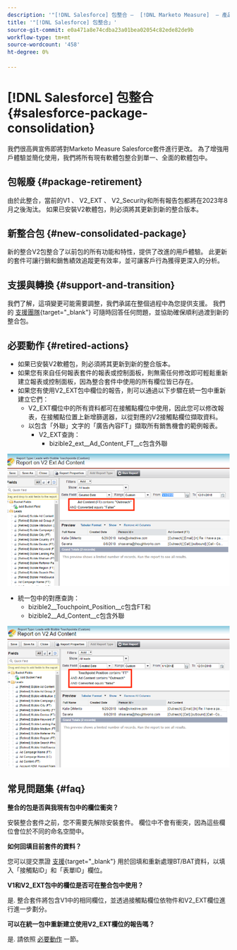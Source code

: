 ```yaml
---
description: '"[!DNL Salesforce] 包整合 —  [!DNL Marketo Measure]  — 產品檔案」'
title: '"[!DNL Salesforce] 包整合」'
source-git-commit: e0a471a8e74cdba23a01bea02054c82ede82de9b
workflow-type: tm+mt
source-wordcount: '458'
ht-degree: 0%

---
```


# [!DNL Salesforce] 包整合 {#salesforce-package-consolidation}

我們很高興宣佈即將對Marketo Measure Salesforce套件進行更改。 為了增強用戶體驗並簡化使用，我們將所有現有軟體包整合到單一、全面的軟體包中。

## 包報廢 {#package-retirement}

由於此整合，當前的V1 、 V2_EXT 、 V2_Security和所有報告包都將在2023年8月之後淘汰。 如果已安裝V2軟體包，則必須將其更新到新的整合版本。

## 新整合包 {#new-consolidated-package}

新的整合V2包整合了以前包的所有功能和特性，提供了改進的用戶體驗。 此更新的套件可讓行銷和銷售績效追蹤更有效率，並可讓客戶行為獲得更深入的分析。

## 支援與轉換 {#support-and-transition}

我們了解，這項變更可能需要調整，我們承諾在整個過程中為您提供支援。 我們的 [支援團隊](https://nation.marketo.com/t5/support/ct-p/Support){target="_blank"} 可隨時回答任何問題，並協助確保順利過渡到新的整合包。

## 必要動作 {#retired-actions}

* 如果已安裝V2軟體包，則必須將其更新到新的整合版本。
* 如果您有來自任何報表套件的報表或控制面板，則無需任何修改即可輕鬆重新建立報表或控制面板，因為整合套件中使用的所有欄位皆已存在。
* 如果您有使用V2_EXT包中欄位的報告，則可以通過以下步驟在統一包中重新建立它們：
   * V2_EXT欄位中的所有資料都可在接觸點欄位中使用，因此您可以修改報表，在接觸點位置上新增篩選器，以從對應的V2接觸點欄位擷取資料。
   * 以包含「外聯」文字的「廣告內容FT」擷取所有銷售機會的範例報表。
      * V2_EXT查詢：
         * bizible2_ext__Ad_Content_FT__c包含外聯

![](assets/package-consolidation-1.png)

* 統一包中的對應查詢：
   * bizible2__Touchpoint_Position__c包含FT和
   * bizible2__Ad_Content__c包含外聯

![](assets/salesforce-package-consolidation-2.png)

## 常見問題集 {#faq}

**整合的包是否與我現有包中的欄位衝突？**

安裝整合套件之前，您不需要先解除安裝套件。 欄位中不會有衝突，因為這些欄位會位於不同的命名空間中。

**如何回填目前套件的資料？**

您可以提交票證 [支援](https://nation.marketo.com/t5/support/ct-p/Support){target="_blank"} 用於回填和重新處理BT/BAT資料，以填入「接觸點ID」和「表單ID」欄位。

**V1和V2_EXT包中的欄位是否可在整合包中使用？**

是. 整合套件將包含V1中的相同欄位，並透過接觸點欄位依物件和V2_EXT欄位進行進一步劃分。

**可以在統一包中重新建立使用V2_EXT欄位的報告嗎？**

是. 請依照 [必要動作](#retired-actions) 一節。
